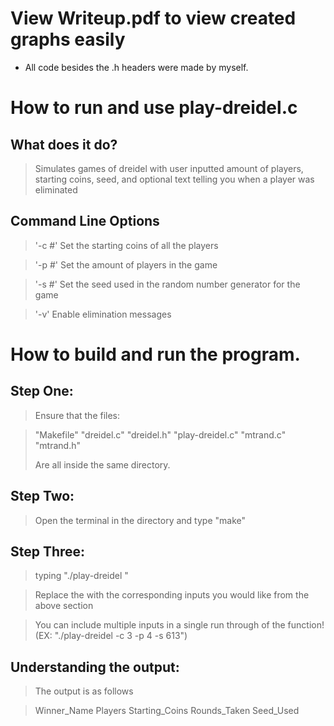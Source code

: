# View Writeup.pdf to view created graphs easily
- All code besides the .h headers were made by myself.


How to run and use play-dreidel.c
================================


What does it do?
----------------
> Simulates games of dreidel with user inputted amount of players, starting coins, seed, and optional text telling
> you when a player was eliminated
> 


Command Line Options
--------------------
> 
> '-c #' Set the starting coins of all the players

> '-p #' Set the amount of players in the game

> '-s #' Set the seed used in the random number generator for the game

> '-v' Enable elimination messages


How to build and run the program.
=================================

Step One:
---------
> Ensure that the files:

> "Makefile"
> "dreidel.c"
> "dreidel.h"
> "play-dreidel.c"
> "mtrand.c"
> "mtrand.h"
>
> Are all inside the same directory.
>
Step Two:
---------
> Open the terminal in the directory and type "make"
>
Step Three:
-----------
> typing "./play-dreidel <args>"

> Replace the <args> with the corresponding inputs you would like from the above section

> You can include multiple inputs in a single run through of the function! (EX: "./play-dreidel -c 3 -p 4 -s 613")

Understanding the output:
------------------------
> The output is as follows 

> Winner_Name Players Starting_Coins Rounds_Taken Seed_Used



